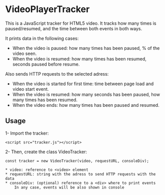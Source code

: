 # VideoPlayerTracker

This is a JavaScript tracker for HTML5 video.
It tracks how many times is paused/resumed, and the time between both events in both ways.

It prints data in the following cases:
* When the video is paused: how many times has been paused, % of the video seen.
* When the video is resumed: how many times has been resumed, seconds paused before resume.

Also sends HTTP requests to the selected adress:
* When the video is started for first time: time between page load and video start event.
* When the video is resumed: how many seconds has been paused, how many times has been resumed.
* When the video ends: how many times has been paused and resumed.

## Usage

1- Import the tracker:

	<script src="tracker.js"></script>
	
2- Then, create the class VideoTracker:

	const tracker = new VideoTracker(video, requestURL, consoleDiv);
	
	* video: reference to <video> element
	* requestURL: string with the adress to send HTTP requests with the data
	* consoleDiv: (optional) reference to a <div> where to print events
		In any case, events will be also shown in console

